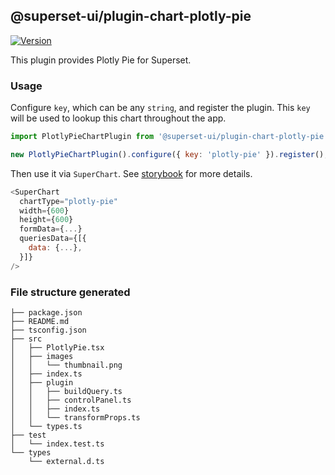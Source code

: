 ## @superset-ui/plugin-chart-plotly-pie

[![Version](https://img.shields.io/npm/v/@superset-ui/plugin-chart-plotly-pie.svg?style=flat-square)](https://www.npmjs.com/package/@superset-ui/plugin-chart-plotly-pie)

This plugin provides Plotly Pie for Superset.

### Usage

Configure `key`, which can be any `string`, and register the plugin. This `key` will be used to
lookup this chart throughout the app.

```js
import PlotlyPieChartPlugin from '@superset-ui/plugin-chart-plotly-pie';

new PlotlyPieChartPlugin().configure({ key: 'plotly-pie' }).register();
```

Then use it via `SuperChart`. See
[storybook](https://apache-superset.github.io/superset-ui/?selectedKind=plugin-chart-plotly-pie) for
more details.

```js
<SuperChart
  chartType="plotly-pie"
  width={600}
  height={600}
  formData={...}
  queriesData={[{
    data: {...},
  }]}
/>
```

### File structure generated

```
├── package.json
├── README.md
├── tsconfig.json
├── src
│   ├── PlotlyPie.tsx
│   ├── images
│   │   └── thumbnail.png
│   ├── index.ts
│   ├── plugin
│   │   ├── buildQuery.ts
│   │   ├── controlPanel.ts
│   │   ├── index.ts
│   │   └── transformProps.ts
│   └── types.ts
├── test
│   └── index.test.ts
└── types
    └── external.d.ts
```
